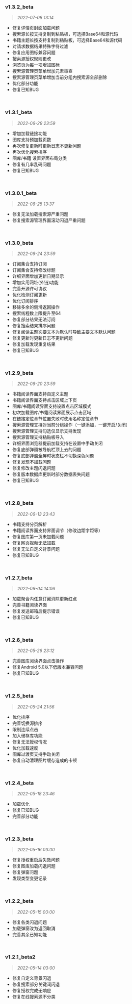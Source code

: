 ### v1.3.2_beta
> *2022-07-08 13:14*
- 修复详情页封面加载问题
- 搜索源长按支持复制到粘贴板，可选择Base64和源代码
- 书籍主题长按支持复制到粘贴板，可选择Base64和源代码
- 对请求数据结果特殊字符过滤
- 修复应用图标兼容问题
- 搜索源授权规则更改
- 浏览页为每一项增加图标
- 搜索源管理页菜单增加元素审查
- 搜索源管理页菜单增加当前分组内搜索源全部删除
- 优化部分功能
- 修复已知BUG
<br>

### v1.3.1_beta
> *2022-06-29 23:59*
- 增加加载链接功能
- 图库支持预加载页数
- 再次修复更新时更新日志不更新问题
- 再次优化搜索排序
- 图库/书籍 设置界面布局分类
- 修复有几率乱码问题
- 修复已知BUG
<br>

### v1.3.0.1_beta
> *2022-06-25 13:37*
- 修复无法加载搜索源严重问题
- 修复搜索源管理界面滚动闪退严重问题
<br>

### v1.3.0_beta
> *2022-06-24 23:59*
- 订阅集合支持订阅
- 订阅集合支持修改标题
- 详细界面增加更新日期显示
- 增加实用网址(外链)功能
- 完善开源许可协议
- 优化检测订阅更新
- 优化订阅排序
- 移除多余的侧滑返回操作
- 搜索线程数上限提升至64
- 修复部分结果无法订阅
- 修复搜索结果排序问题
- 修复阅读主题次要文本为默认时导致主要文本默认问题
- 修复更新时更新日志不更新问题
- 修复加载发现重复结果
- 修复已知BUG
<br>

### v1.2.9_beta
> *2022-06-20 23:59*
- 书籍阅读界面支持自定义主题
- 书籍阅读界面支持点击区域上下页
- 图库/书籍阅读界面支持设置点击区域模式
- 初次加载图库/书籍阅读界面展示点击区域
- 在链接定位章节位置失败时使用名称定位章节
- 搜索源管理支持对当前分组操作（一键添加，一键开启/关闭）
- 搜索源管理支持勾选仅显示支持发现
- 搜索源管理支持粘贴板导入
- 详细界面浏览器提前加载支持在设置中手动关闭
- 修复底部弹窗被导航栏顶上去的问题
- 修复底部弹窗全屏时状态栏不切换深色问题
- 修复发现不加载问题
- 修复修改主题闪退问题
- 修复版本数据库更新时部分数据丢失问题
- 修复已知BUG
<br>

### v1.2.8_beta
> *2022-06-13 23:43*
- 书籍支持分页解析
- 书籍阅读界面支持界面调节（修改边距字距等）
- 修复图库第一页未加载问题
- 修复网页视频无法加载
- 修复无法自定义背景问题
- 修复已知BUG
<br>

### v1.2.7_beta
> *2022-06-04 14:06*
- 加载聚合内任意订阅消除更新红点
- 完善书籍阅读界面
- 修复发送邮箱后提示错误
- 修复已知BUG
<br>

### v1.2.6_beta
> *2022-05-26 23:12*
- 完善图库阅读界面点击操作
- 修复Android 5.0以下低版本兼容问题
- 修复已知BUG
<br>

### v1.2.5_beta
> *2022-05-24 21:56*
- 优化排序
- 完善切换源排序
- 限制连续点击
- 加入储存库功能
- 修复无法授权情况
- 优化加载速度
- 图库过渡页支持手动关闭
- 修复自动清理图片缓存造成的卡顿
<br>

### v1.2.4_beta
> *2022-05-18 23:46*
- 加载优化
- 修复已知BUG
- 完善部分功能
<br>

### v1.2.3_beta
> *2022-05-16 03:00*
- 修复授权重启后失效问题
- 修复图库加载闪退问题
- 修复弹窗问题
- 发现类型变更记录
<br>

### v1.2.2_beta
> *2022-05-15 00:00*
- 修复各类闪退问题
- 加载弹窗改为返回取消
- 完善其余已知功能
<br>

### v1.2.1_beta2
> *2022-05-14 03:00*
- 修复自定义背景闪退
- 修复搜索部分关键词闪退
- 修复授权完成无响应
- 修复在线搜索源不分类
